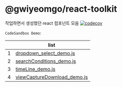 # @gwiyeomgo/react-toolkit
작업하면서 생성했던 react 컴포넌트 모음
[![codecov](https://codecov.io/gh/gwiyeomgo/react-toolkit/branch/main/graph/badge.svg?token=DOGW7757IH)](https://codecov.io/gh/gwiyeomgo/react-toolkit)

`CodeSandbox Demo`:

||list|
|---|---|
|1| [dropdown_select_demo.js](https://codesandbox.io/s/jdjncd) |
|2| [searchConditions_demo.js](https://codesandbox.io/s/h23snz) |
|3| [timeLine_demo.js](https://codesandbox.io/s/sqng25) |
|4| [viewCaptureDownload_demo.js](https://codesandbox.io/s/tjd2gj) |
